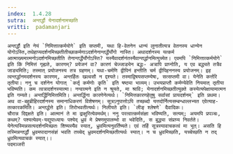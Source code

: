 ```yaml
---
index:  1.4.28
sutra:  अन्तर्द्धौ येनादर्शनामच्छति
vritti:  padamanjari
---
```


	अन्तर्द्धौ इति नेयं `निमित्तात्कर्मयोगे` इति सप्तमी, यथा हि-वेतनेन धान्यं लुनातीत्यत्र वेतनस्य धान्येन योगोऽस्ति,तथेहाप्यदर्शनमिच्छतीतीच्छाकर्मणाऽदर्शनेनान्तर्द्धेर्योगो नास्ति। अथादर्शनस्य यत्कर्म आत्माख्यमात्मनोऽदर्शनमिच्छतीति तेनान्तर्द्धेर्योगोऽस्ति? यस्यैवादर्शनंतस्यैवान्तर्द्धानमित्युच्येत। एवमपि `निमित्तात्कर्मयोगे` इति किं निमित्तं गृह्यते, कारणम्? प्रयेजनं वा? कारणं चेज्जाड्येन बद्धः- अत्रापि प्राप्नोति, य एव बद्ध्यते तत्रैव जाड्यमिति; तस्मात् प्रयोजनस्य तत्र ग्रहणम्। यथा-चर्मणि द्वीपिनं हन्तीति चर्म द्वीपिहननस्य प्रयोजनम्। इह त्वन्तर्द्धानमदर्शनस्य कारणम्, अन्तर्हितः खल्वसौ न द्दश्यते। तस्माद्विषयसप्तम्येषा, सत्सप्तमी वा। येनेति कर्त्तरि तृतीया। ननु च दर्शनेन योगात् `कर्तृ कर्मणोः कृति` इति षष्ठ्या भाव्यम्। उभयप्राप्तौ कर्मण्येवेति नियमात् तृतीया भविष्यति। कम त्वत्रादर्शनस्यात्मा। नन्वात्मने इति न श्रूयते, मा श्रावि; येनादर्शनमिच्छतीत्युक्ते कस्येत्यपेक्षायामात्मन इति गम्यते। अन्तर्द्धिनिमित्तमिति। अन्तर्द्धिना कारणेनेत्यर्थः। `निमित्तकारणहेतुषु सर्वासां प्रायदर्शनम्` इति प्रथमा। अथ वा-बहुब्रीहिरदर्शनस्य समानाधिकरणं विशेषणम्। सूत्रऽनुपात्तोऽपि तच्छब्दो यत्तदोर्नित्यसम्बन्धाल्लभ्यत एवेत्याह-तत्कारकमिति। अन्तर्द्धत्ते इति। तिरोभवतीत्यर्थः। निलीयते इति। `लीङ् श्लेषणे` दैवादिकः।
	चौरान्न दिद्दक्षते इति। आत्मानं ते मा द्राक्षुरित्येवमर्थम्। ननु परत्वात्कर्मसंज्ञा भविष्यति, सत्यम्; अयमपि प्रपञ्चः, कथम्? पश्यत्येवम्-यद्युपाध्यायः पश्येद् ध्रुवं मे प्रेषणमुपालम्भो वा भवेदिति, स बुद्ध्या संप्राप्य निवर्तते। येनेत्यस्मिन्नसत्यदर्शनमिच्छतः शिष्यस्यैव स्यात्, ध्रुवमित्यनुवर्तिष्यते। एवं तर्हि सूत्रस्यावाचकत्वं मा भूत्। असति हि तस्मिन्नन्तर्द्धौ ध्रुवमपादानसंज्ञं भवति तच्चेद् ध्रुवमदर्शनमिच्छतीत्यर्थः स्यात्। न च ध्रुवमिच्छति, यच्चेच्छति न तद् ध्रुवमित्यवाचकं स्यात्।।
	पदमञ्जरी
